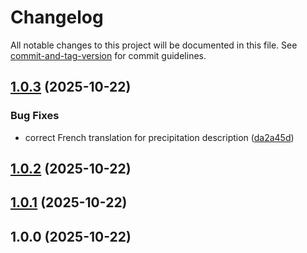 # Changelog

All notable changes to this project will be documented in this file. See [commit-and-tag-version](https://github.com/absolute-version/commit-and-tag-version) for commit guidelines.

## [1.0.3](https://github.com/Mara-Li/weather-describe/compare/1.0.2...1.0.3) (2025-10-22)


### Bug Fixes

* correct French translation for precipitation description ([da2a45d](https://github.com/Mara-Li/weather-describe/commit/da2a45d22914161b59d9693832e1fae80de41d49))

## [1.0.2](///compare/1.0.1...1.0.2) (2025-10-22)

## [1.0.1](///compare/1.0.0...1.0.1) (2025-10-22)

## 1.0.0 (2025-10-22)
